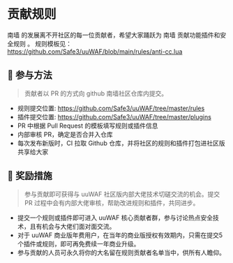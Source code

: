 # 贡献规则
南墙 的发展离不开社区的每一位贡献者，希望大家踊跃为 南墙 贡献功能插件和安全规则 。
规则模板见：https://github.com/Safe3/uuWAF/blob/main/rules/anti-cc.lua


## :gift_heart: 参与方法
> 贡献者以 PR 的方式向 github 南墙社区仓库内提交。
- 规则提交位置: https://github.com/Safe3/uuWAF/tree/master/rules
- 插件提交位置: https://github.com/Safe3/uuWAF/tree/master/plugins
- PR 中根据 Pull Request 的模板填写规则或插件信息
- 内部审核 PR，确定是否合并入仓库
- 每次发布新版时，CI 拉取 Github 仓库，并将社区的规则和插件打包进社区版共享给大家



## :gem: 奖励措施
> 参与贡献即可获得与 uuWAF 社区版内部大佬技术切磋交流的机会。提交 PR 过程中会有内部大佬审核，帮助改进规则和插件，共同进步。

- 提交一个规则或插件即可进入 uuWAF 核心贡献者群，参与讨论热点安全技术，且有机会与大佬们面对面交流。
- 对于 uuWAF 商业版年费用户，在当年的商业版授权有效期内，只需在提交5个插件或规则，即可再免费续一年商业升级。
- 参与贡献的人员可永久将你的大名留在规则贡献者名单当中，供所有人瞻仰。
